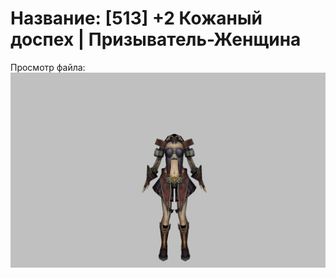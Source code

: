 # Название: [513] +2 Кожаный доспех | Призыватель-Женщина

Просмотр файла:
![p090003.png](p090003.png)